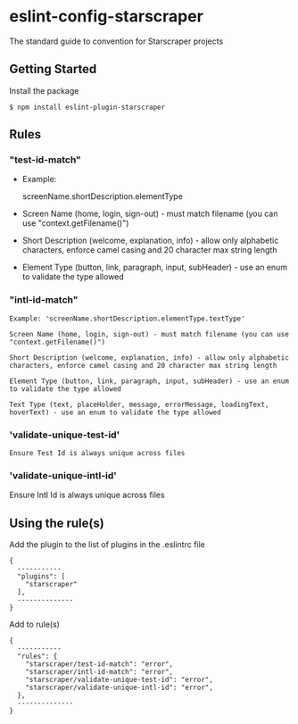 # eslint-config-starscraper

The standard guide to convention for Starscraper projects

## Getting Started

Install the package

`$ npm install eslint-plugin-starscraper`

## Rules

### "test-id-match"

+ Example:

    screenName.shortDescription.elementType

+ Screen Name (home, login, sign-out) - must match filename (you can use "context.getFilename()")

+ Short Description (welcome, explanation, info) - allow only alphabetic characters, enforce camel casing and 20 character max string length

+ Element Type (button, link, paragraph, input, subHeader) - use an enum to validate the type allowed

### "intl-id-match"

    Example: 'screenName.shortDescription.elementType.textType'

    Screen Name (home, login, sign-out) - must match filename (you can use "context.getFilename()")

    Short Description (welcome, explanation, info) - allow only alphabetic characters, enforce camel casing and 20 character max string length

    Element Type (button, link, paragraph, input, subHeader) - use an enum to validate the type allowed

    Text Type (text, placeHolder, message, errorMessage, loadingText, hoverText) - use an enum to validate the type allowed

### 'validate-unique-test-id'

    Ensure Test Id is always unique across files

### 'validate-unique-intl-id'

  Ensure Intl Id is always unique across files

## Using the rule(s)

Add the plugin to the list of plugins in the .eslintrc file

```
{
  -----------
  "plugins": [
    "starscraper"
  ],
  --------------
}
```

Add to rule(s)

```
{
  -----------
  "rules": {
    "starscraper/test-id-match": "error",
    "starscraper/intl-id-match": "error",
    "starscraper/validate-unique-test-id": "error",
    "starscraper/validate-unique-intl-id": "error",
  },
  --------------
}
```
